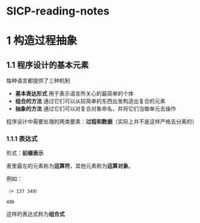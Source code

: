 # SICP-reading-notes

# 1 构造过程抽象
## 1.1 程序设计的基本元素

每种语言都提供了三种机制

* **基本表达形式** 用于表示语言所关心的最简单的个体
* **组合的方法** 通过它们可以从较简单的东西出发构造出复合的元素
* **抽象的方法** 通过它们可以对复合对象命名，并将它们当做单元去操作

程序设计中需要处理的两类要素：**过程和数据**（实际上并不是这样严格去分离的）

### 1.1.1 表达式
形式：**前缀表示**

表里最左的元素称为**运算符**，其他元素称为**运算对象**。

例如：

``（+ 137 349）``

``486``

这样的表达式称为**组合式**
